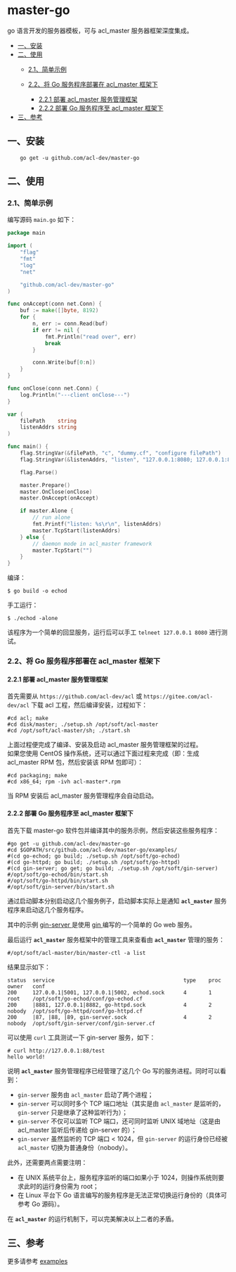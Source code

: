 # master-go

go 语言开发的服务器模板，可与 acl_master 服务器框架深度集成。

* [一、安装](#一安装)
* [二、使用](#二使用)
    * [2.1、简单示例](#21简单示例)
    * [2.2、将 Go 服务程序部署在 acl_master 框架下](#22将-go-服务程序部署在-acl_master-框架下)

        * [2.2.1 部署 acl_master 服务管理框架](#221-部署-acl_master-服务管理框架)
        * [2.2.2 部署 Go 服务程序至 acl_master 框架下](#222-部署-go-服务程序至-acl_master-框架下)
* [三、参考](#三参考)
## 一、安装
```
	go get -u github.com/acl-dev/master-go
```

## 二、使用

### 2.1、简单示例
编写源码 `main.go` 如下：
```go
package main

import (
    "flag"
    "fmt"
    "log"
    "net"

    "github.com/acl-dev/master-go"
)

func onAccept(conn net.Conn) {
    buf := make([]byte, 8192)
    for {
        n, err := conn.Read(buf)
        if err != nil {
            fmt.Println("read over", err)
            break
        }

        conn.Write(buf[0:n])
    }
}

func onClose(conn net.Conn) {
    log.Println("---client onClose---")
}

var (
    filePath    string
    listenAddrs string
)

func main() {
    flag.StringVar(&filePath, "c", "dummy.cf", "configure filePath")
    flag.StringVar(&listenAddrs, "listen", "127.0.0.1:8080; 127.0.0.1:8081", "listen addr in alone running")

    flag.Parse()

    master.Prepare()
    master.OnClose(onClose)
    master.OnAccept(onAccept)

    if master.Alone {
        // run alone
        fmt.Printf("listen: %s\r\n", listenAddrs)
        master.TcpStart(listenAddrs)
    } else {
        // daemon mode in acl_master framework
        master.TcpStart("")
    }
}
```
编译：
```
$ go build -o echod
```
手工运行：

```
$ ./echod -alone
```
该程序为一个简单的回显服务，运行后可以手工 `telneet 127.0.0.1 8080` 进行测试。 

### 2.2、将 Go 服务程序部署在 acl_master 框架下
#### 2.2.1 部署 acl_master 服务管理框架
首先需要从 `https://github.com/acl-dev/acl` 或 `https://gitee.com/acl-dev/acl` 下载 acl 工程，然后编译安装，过程如下：
```
#cd acl; make
#cd disk/master; ./setup.sh /opt/soft/acl-master
#cd /opt/soft/acl-master/sh; ./start.sh
```
上面过程便完成了编译、安装及启动 acl_master 服务管理框架的过程。  
如果您使用 CentOS 操作系统，还可以通过下面过程来完成（即：生成 acl_master RPM 包，然后安装该 RPM 包即可）：
```
#cd packaging; make
#cd x86_64; rpm -ivh acl-master*.rpm
```
当 RPM 安装后 acl_master 服务管理程序会自动启动。

#### 2.2.2 部署 Go 服务程序至 acl_master 框架下
首先下载 master-go 软件包并编译其中的服务示例，然后安装这些服务程序：

```
#go get -u github.com/acl-dev/master-go
#cd $GOPATH/src/github.com/acl-dev/master-go/examples/
#(cd go-echod; go build; ./setup.sh /opt/soft/go-echod)
#(cd go-httpd; go build; ./setup.sh /opt/soft/go-httpd)
#(cd gin-server; go get; go build; ./setup.sh /opt/soft/gin-server)
#/opt/soft/go-echod/bin/start.sh
#/opt/soft/go-httpd/bin/start.sh
#/opt/soft/gin-server/bin/start.sh
```
通过启动脚本分别启动这几个服务例子，启动脚本实际上是通知 **`acl_master`** 服务程序来启动这几个服务程序。  

其中的示例 <a href=https://github.com/acl-dev/master-go/tree/master/examples/gin-server target=_blank> gin-server </a> 是使用 <a href=https://github.com/gin-gonic/gin target=_blank> gin </a> 编写的一个简单的 Go web 服务。  

最后运行 **`acl_master`** 服务框架中的管理工具来查看由 **`acl_master`** 管理的服务：
```
#/opt/soft/acl-master/bin/master-ctl -a list
```
结果显示如下：

```
status  service                                         type    proc    owner   conf    
200     127.0.0.1|5001, 127.0.0.1|5002, echod.sock      4       1       root    /opt/soft/go-echod/conf/go-echod.cf
200     |8881, 127.0.0.1|8882, go-httpd.sock            4       2       nobody  /opt/soft/go-httpd/conf/go-httpd.cf
200     |87, |88, |89, gin-server.sock                  4       2       nobody  /opt/soft/gin-server/conf/gin-server.cf
```
可以使用 `curl` 工具测试一下 gin-server 服务，如下：
```
# curl http://127.0.0.1:88/test
hello world!
```

说明 **`acl_master`** 服务管理程序已经管理了这几个 Go 写的服务进程。同时可以看到：
- `gin-server` 服务由 `acl_master` 启动了两个进程；
- `gin-server` 可以同时多个 TCP 端口地址（其实是由 `acl_master` 是监听的，`gin-server` 只是继承了这种监听行为）；
- `gin-server` 不仅可以监听 TCP 端口，还可同时监听 UNIX 域地址（这是由 acl_master 监听后传递给 gin-server 的）；
- `gin-server` 虽然监听的 TCP 端口 < 1024，但 `gin-server` 的运行身份已经被 `acl_master` 切换为普通身份（nobody）。

此外，还需要两点需要注明：
- 在 UNIX 系统平台上，服务程序监听的端口如果小于 1024，则操作系统则要求此时的运行身份需为 root；
- 在 Linux 平台下 Go 语言编写的服务程序是无法正常切换运行身份的（具体可参考 Go 源码）。  

在 **`acl_master`** 的运行机制下，可以完美解决以上二者的矛盾。

## 三、参考
更多请参考 [examples](https://github.com/acl-dev/master-go/tree/master/examples/)
